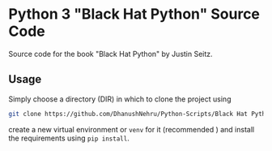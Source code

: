 # Python 3 "Black Hat Python" Source Code

Source code for the book "Black Hat Python" by Justin Seitz.

## Usage
Simply choose a directory (DIR) in which to clone the project using

```bash
git clone https://github.com/DhanushNehru/Python-Scripts/Black Hat Python.git
```

create a new virtual environment or `venv` for it (recommended
) and install the requirements using `pip install`.


<!-- Updated README links and corrected typos -->
<!-- Updated README links and corrected typos -->
